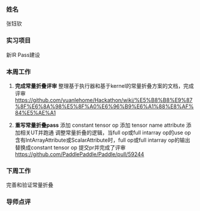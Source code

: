 ### 姓名
张钰钦

### 实习项目
新IR Pass建设

### 本周工作

1. **完成常量折叠评审**
整理基于执行器和基于kernel的常量折叠方案的文档，完成评审
https://github.com/yuanlehome/Hackathon/wiki/%E5%B8%B8%E9%87%8F%E6%8A%98%E5%8F%A0%E6%96%B9%E6%A1%88%E8%AF%84%E5%AE%A1


2. **重写常量折叠pass**
添加 constant tensor op
添加 tensor name attribute
添加相关UT并跑通
调整常量折叠的逻辑，当full op或full intarray op的use op含有IntArrayAttribute或ScalarAttribute时，full op或full intarray op的输出替换成constant tensor op
提交pr并完成了评审 https://github.com/PaddlePaddle/Paddle/pull/59244

### 下周工作
完善和验证常量折叠

### 导师点评
